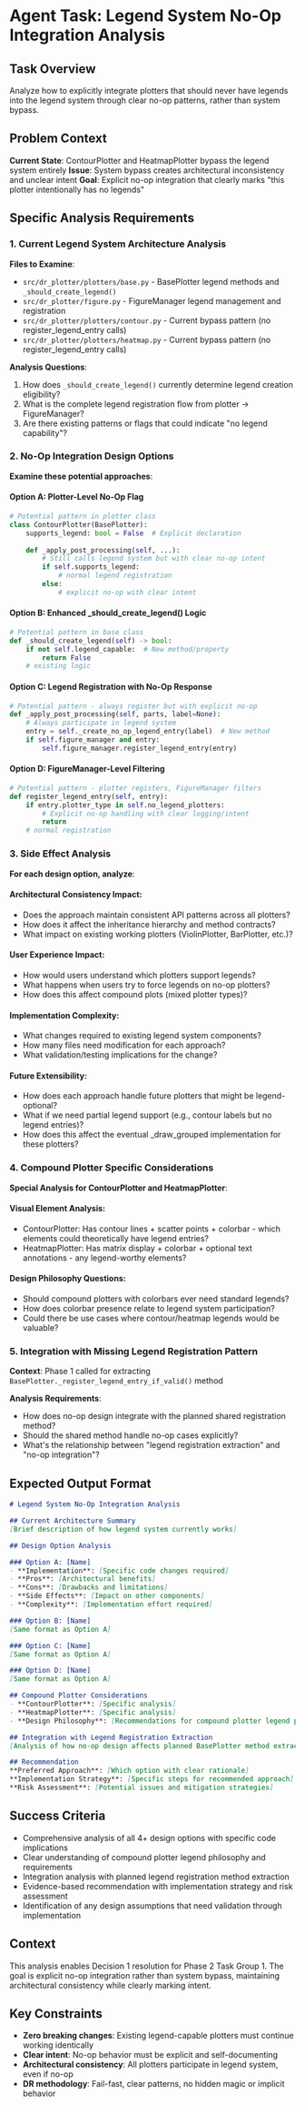 # Agent Task: Legend System No-Op Integration Analysis

## Task Overview
Analyze how to explicitly integrate plotters that should never have legends into the legend system through clear no-op patterns, rather than system bypass.

## Problem Context
**Current State**: ContourPlotter and HeatmapPlotter bypass the legend system entirely
**Issue**: System bypass creates architectural inconsistency and unclear intent
**Goal**: Explicit no-op integration that clearly marks "this plotter intentionally has no legends"

## Specific Analysis Requirements

### 1. Current Legend System Architecture Analysis
**Files to Examine**:
- `src/dr_plotter/plotters/base.py` - BasePlotter legend methods and `_should_create_legend()`
- `src/dr_plotter/figure.py` - FigureManager legend management and registration
- `src/dr_plotter/plotters/contour.py` - Current bypass pattern (no register_legend_entry calls)
- `src/dr_plotter/plotters/heatmap.py` - Current bypass pattern (no register_legend_entry calls)

**Analysis Questions**:
1. How does `_should_create_legend()` currently determine legend creation eligibility?
2. What is the complete legend registration flow from plotter → FigureManager?
3. Are there existing patterns or flags that could indicate "no legend capability"?

### 2. No-Op Integration Design Options
**Examine these potential approaches**:

#### **Option A: Plotter-Level No-Op Flag**
```python
# Potential pattern in plotter class
class ContourPlotter(BasePlotter):
    supports_legend: bool = False  # Explicit declaration
    
    def _apply_post_processing(self, ...):
        # Still calls legend system but with clear no-op intent
        if self.supports_legend:
            # normal legend registration
        else:
            # explicit no-op with clear intent
```

#### **Option B: Enhanced _should_create_legend() Logic**
```python
# Potential pattern in base class
def _should_create_legend(self) -> bool:
    if not self.legend_capable:  # New method/property
        return False
    # existing logic
```

#### **Option C: Legend Registration with No-Op Response**
```python
# Potential pattern - always register but with explicit no-op
def _apply_post_processing(self, parts, label=None):
    # Always participate in legend system
    entry = self._create_no_op_legend_entry(label)  # New method
    if self.figure_manager and entry:
        self.figure_manager.register_legend_entry(entry)
```

#### **Option D: FigureManager-Level Filtering**
```python
# Potential pattern - plotter registers, FigureManager filters
def register_legend_entry(self, entry):
    if entry.plotter_type in self.no_legend_plotters:
        # Explicit no-op handling with clear logging/intent
        return
    # normal registration
```

### 3. Side Effect Analysis
**For each design option, analyze**:

#### **Architectural Consistency Impact**:
- Does the approach maintain consistent API patterns across all plotters?
- How does it affect the inheritance hierarchy and method contracts?
- What impact on existing working plotters (ViolinPlotter, BarPlotter, etc.)?

#### **User Experience Impact**:
- How would users understand which plotters support legends?
- What happens when users try to force legends on no-op plotters?
- How does this affect compound plots (mixed plotter types)?

#### **Implementation Complexity**:
- What changes required to existing legend system components?
- How many files need modification for each approach?
- What validation/testing implications for the change?

#### **Future Extensibility**:
- How does each approach handle future plotters that might be legend-optional?
- What if we need partial legend support (e.g., contour labels but no legend entries)?
- How does this affect the eventual _draw_grouped implementation for these plotters?

### 4. Compound Plotter Specific Considerations
**Special Analysis for ContourPlotter and HeatmapPlotter**:

#### **Visual Element Analysis**:
- ContourPlotter: Has contour lines + scatter points + colorbar - which elements could theoretically have legend entries?
- HeatmapPlotter: Has matrix display + colorbar + optional text annotations - any legend-worthy elements?

#### **Design Philosophy Questions**:
- Should compound plotters with colorbars ever need standard legends?
- How does colorbar presence relate to legend system participation?
- Could there be use cases where contour/heatmap legends would be valuable?

### 5. Integration with Missing Legend Registration Pattern
**Context**: Phase 1 called for extracting `BasePlotter._register_legend_entry_if_valid()` method

**Analysis Requirements**:
- How does no-op design integrate with the planned shared registration method?
- Should the shared method handle no-op cases explicitly?
- What's the relationship between "legend registration extraction" and "no-op integration"?

## Expected Output Format

```markdown
# Legend System No-Op Integration Analysis

## Current Architecture Summary
[Brief description of how legend system currently works]

## Design Option Analysis

### Option A: [Name]
- **Implementation**: [Specific code changes required]
- **Pros**: [Architectural benefits]
- **Cons**: [Drawbacks and limitations]  
- **Side Effects**: [Impact on other components]
- **Complexity**: [Implementation effort required]

### Option B: [Name]
[Same format as Option A]

### Option C: [Name]
[Same format as Option A]

### Option D: [Name]
[Same format as Option A]

## Compound Plotter Considerations
- **ContourPlotter**: [Specific analysis]
- **HeatmapPlotter**: [Specific analysis]
- **Design Philosophy**: [Recommendations for compound plotter legend philosophy]

## Integration with Legend Registration Extraction
[Analysis of how no-op design affects planned BasePlotter method extraction]

## Recommendation
**Preferred Approach**: [Which option with clear rationale]
**Implementation Strategy**: [Specific steps for recommended approach]
**Risk Assessment**: [Potential issues and mitigation strategies]
```

## Success Criteria
- Comprehensive analysis of all 4+ design options with specific code implications
- Clear understanding of compound plotter legend philosophy and requirements  
- Integration analysis with planned legend registration method extraction
- Evidence-based recommendation with implementation strategy and risk assessment
- Identification of any design assumptions that need validation through implementation

## Context
This analysis enables Decision 1 resolution for Phase 2 Task Group 1. The goal is explicit no-op integration rather than system bypass, maintaining architectural consistency while clearly marking intent.

## Key Constraints
- **Zero breaking changes**: Existing legend-capable plotters must continue working identically
- **Clear intent**: No-op behavior must be explicit and self-documenting  
- **Architectural consistency**: All plotters participate in legend system, even if no-op
- **DR methodology**: Fail-fast, clear patterns, no hidden magic or implicit behavior